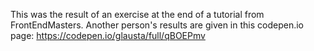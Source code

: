 This was the result of an exercise at the end of a tutorial from FrontEndMasters.
Another person's results are given in this codepen.io page: https://codepen.io/glausta/full/qBOEPmv
